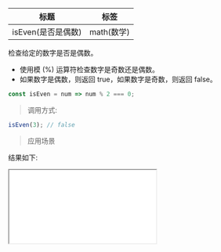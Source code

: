 | 标题               | 标签       |
| ------------------ | ---------- |
| isEven(是否是偶数) | math(数学) |

检查给定的数字是否是偶数。

- 使用模 (%) 运算符检查数字是奇数还是偶数。
- 如果数字是偶数，则返回 true，如果数字是奇数，则返回 false。

```js
const isEven = num => num % 2 === 0;
```

> 调用方式:

```js
isEven(3); // false
```

> 应用场景

<div class="code-editor" data-url="codes/javascript/html/isEven.html" data-language="html"></div>

结果如下:

<iframe src="codes/javascript/html/isEven.html"></iframe>
